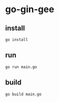 # go-gin-gee

## install

```
go install
```

## run

```
go run main.go
```

## build

```
go build main.go
```